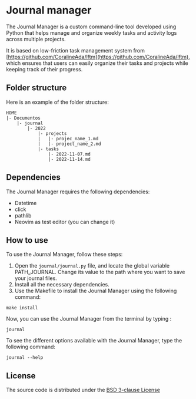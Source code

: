 # Journal manager

The Journal Manager is a custom command-line tool developed using Python that
helps manage and organize weekly tasks and activity logs across multiple projects.

It is based on low-friction task management system from
[https://github.com/CoralineAda/lftm](https://github.com/CoralineAda/lftm), 
which ensures that users can easily organize their tasks and projects while 
keeping track of their progress.

## Folder structure

Here is an example of the folder structure:

```
HOME
|- Documentos
    |- journal
        |- 2022
            |- projects
            |   |- projec_name_1.md
            |   |- project_name_2.md
            |- tasks
                |- 2022-11-07.md
                |- 2022-11-14.md
```

## Dependencies

The Journal Manager requires the following dependencies:

- Datetime
- click
- pathlib
- Neovim as test editor (you can change it)

## How to use

To use the Journal Manager, follow these steps:

1. Open the `journal/journal.py` file, and locate the global variable  PATH_JOURNAL. Change its value to the path where you want to save your journal files.
2. Install all the necessary dependencies.
3. Use the Makefile to install the Journal Manager using the following command:
```
make install
```

Now, you can use the Journal Manager from the terminal by typing :
```
journal
```

To see the different options available with the Journal Manager, type the following command:
```
journal --help
```

## License

The source code is distributed under the
[BSD 3-clause License](https://opensource.org/licenses/BSD-3-Clause)

